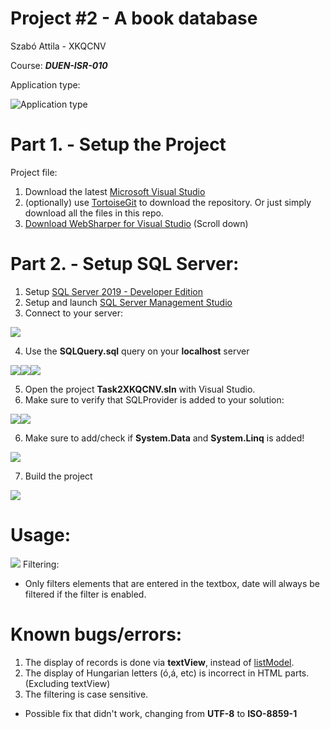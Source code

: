# Project #2 - A book database
Szabó Attila - XKQCNV

Course: ***DUEN-ISR-010***

Application type:

![Application type](https://dl.dropboxusercontent.com/s/8f3u0r6y0z5cvks/devenv_grpFm7B25y.png)

# Part 1. - Setup the Project
Project file:
1. Download the latest [Microsoft Visual Studio](https://visualstudio.microsoft.com/)
2. (optionally) use [TortoiseGit](https://tortoisegit.org/) to download the repository.
Or just simply download all the files in this repo.
3. [Download WebSharper for Visual Studio](http://websharper.com/downloads) (Scroll down) 



# Part 2. - Setup SQL Server:
1. Setup [SQL Server 2019 - Developer Edition](https://www.microsoft.com/en-us/sql-server/sql-server-downloads)
2. Setup and launch [SQL Server Management Studio](https://docs.microsoft.com/en-us/sql/ssms/download-sql-server-management-studio-ssms?view=sql-server-ver15)
3. Connect to your server:

![](https://dl.dropboxusercontent.com/s/7mcm2ckx3i58adq/Ssms_7lAJ8FmxML.png)

4. Use the **SQLQuery.sql** query on your **localhost** server

![](https://dl.dropboxusercontent.com/s/455gp344c5l24o2/Ssms_KyyGNxG9vr.png)![](https://dl.dropboxusercontent.com/s/dnooao0xpjve3l2/Ssms_UTqXIjHAoA.png)![](https://dl.dropboxusercontent.com/s/1kmxv2tekhe5g4g/Ssms_vesbo5ENBp.png)

5. Open the project **Task2XKQCNV.sln** with Visual Studio.
6. Make sure to verify that SQLProvider is added to your solution:

![](https://dl.dropboxusercontent.com/s/fdoy7ng9pzumw4y/devenv_5qKFiPq4vj.png)![](https://dl.dropboxusercontent.com/s/w6tbtrreh8p8uv7/devenv_N6r3C54QSo.png)

6. Make sure to add/check if **System.Data** and **System.Linq** is added!

![](https://dl.dropboxusercontent.com/s/wzequzlyje7vw0a/devenv_aZqobGNPa6.png)

7. Build the project

![](https://dl.dropboxusercontent.com/s/v5we82rbvsv01oh/devenv_rxS1S1vlam.png)

# Usage:
![](https://dl.dropboxusercontent.com/s/97420xqu4sdldij/firefox_sdQ5WdClqw.png)
Filtering:
- Only filters elements that are entered in the textbox, date will always be filtered if the filter is enabled.

# Known bugs/errors:
1. The display of records is done via **textView**, instead of [listModel](https://developers.websharper.com/docs/v4.x/fs/ui).
2. The display of Hungarian letters (ó,á, etc) is incorrect in HTML parts. (Excluding textView)
3. The filtering is case sensitive.
- Possible fix that didn't work, changing from **UTF-8** to **ISO-8859-1**
